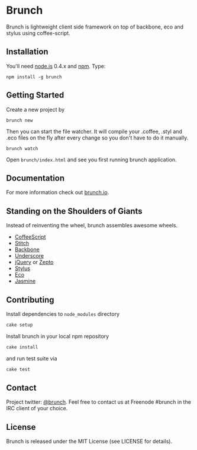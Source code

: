 # Brunch
Brunch is lightweight client side framework on top of backbone, eco and
stylus using coffee-script.

## Installation
You'll need [node.js](http://nodejs.org/) 0.4.x and [npm](http://npmjs.org/).
Type:

    npm install -g brunch

## Getting Started
Create a new project by
 
    brunch new
 
Then you can start the file watcher. It will compile your .coffee, .styl and
.eco files on the fly after every change so you don't have to do it manually.
 
    brunch watch
 
Open `brunch/index.html` and see you first running brunch application.

## Documentation
For more information check out [brunch.io](http://brunch.io).

## Standing on the Shoulders of Giants
Instead of reinventing the wheel, brunch assembles awesome wheels.

* [CoffeeScript](http://jashkenas.github.com/coffee-script/)
* [Stitch](https://github.com/sstephenson/stitch)
* [Backbone](http://documentcloud.github.com/backbone/)
* [Underscore](http://documentcloud.github.com/underscore/)
* [jQuery](http://jquery.com/) or [Zepto](http://zeptojs.com/)
* [Stylus](https://github.com/LearnBoost/stylus)
* [Eco](https://github.com/sstephenson/eco)
* [Jasmine](http://pivotal.github.com/jasmine/)

## Contributing
Install dependencies to `node_modules` directory

```bash
cake setup
```

Install brunch in your local npm repository

```bash
cake install
```

and run test suite via

```bash
cake test
```

## Contact
Project twitter: [@brunch](http://twitter.com/brunch).
Feel free to contact us at Freenode #brunch in the IRC client of your choice.


## License
Brunch is released under the MIT License (see LICENSE for details).
